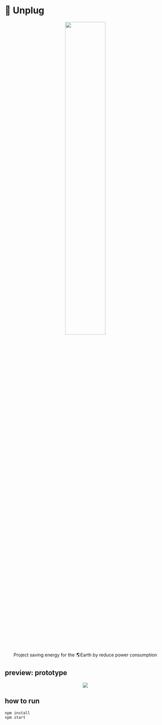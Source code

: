 # 🔌 Unplug

<p align="center">
<img src="https://user-images.githubusercontent.com/87087163/182898362-d77a13ae-abd0-458b-9d04-df7fa810c112.png" width="50%">
</p>

<p align="center">Project saving energy for the 🌎Earth by reduce power consumption</p>

## preview: prototype

<p align="center">
<img src="https://user-images.githubusercontent.com/87087163/183145739-ac7efdc8-3c9f-4bdf-b728-5880e01c544f.PNG">
</p>

## how to run
```
npm install
npm start
```
